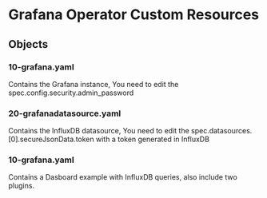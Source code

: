 # Grafana Operator Custom Resources

## Objects

### 10-grafana.yaml

Contains the Grafana instance, You need to edit the spec.config.security.admin_password

### 20-grafanadatasource.yaml

Contains the InfluxDB datasource, You need to edit the spec.datasources.[0].secureJsonData.token with a token generated in InfluxDB

### 10-grafana.yaml

Contains a Dasboard example with InfluxDB queries, also include two plugins.
